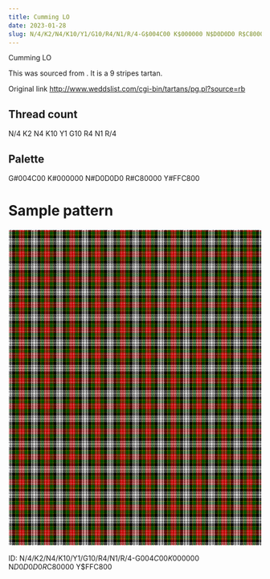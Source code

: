 ```yaml
---
title: Cumming LO
date: 2023-01-28
slug: N/4/K2/N4/K10/Y1/G10/R4/N1/R/4-G$004C00 K$000000 N$D0D0D0 R$C80000 Y$FFC800
---
```

Cumming LO

This was sourced from <no value>.  It is a 9 stripes tartan.

Original link http://www.weddslist.com/cgi-bin/tartans/pg.pl?source=rb

## Thread count
N/4 K2 N4 K10 Y1 G10 R4 N1 R/4

## Palette
G#004C00 K#000000 N#D0D0D0 R#C80000 Y#FFC800

# Sample pattern

![Tartan detail](tartan.png "N/4 K2 N4 K10 Y1 G10 R4 N1 R/4 tartan")

ID: N/4/K2/N4/K10/Y1/G10/R4/N1/R/4-G$004C00 K$000000 N$D0D0D0 R$C80000 Y$FFC800